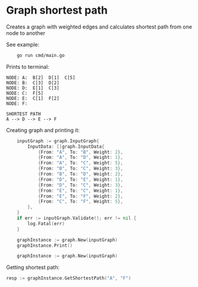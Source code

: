 # Graph shortest path

Creates a graph with weighted edges and calculates shortest path from one node to another


See example:

```bash
    go run cmd/main.go 
```
Prints to terminal:
```
NODE: A:  B[2]  D[1]  C[5] 
NODE: B:  C[3]  D[2] 
NODE: D:  E[1]  C[3] 
NODE: C:  F[5] 
NODE: E:  C[1]  F[2] 
NODE: F: 

SHORTEST PATH
A --> D --> E --> F
```


Creating graph and printing it:

```go
	inputGraph := graph.InputGraph{
		InputData: []graph.InputData{
			{From: "A", To: "B", Weight: 2},
			{From: "A", To: "D", Weight: 1},
			{From: "A", To: "C", Weight: 5},
			{From: "B", To: "C", Weight: 3},
			{From: "B", To: "D", Weight: 2},
			{From: "D", To: "E", Weight: 1},
			{From: "D", To: "C", Weight: 3},
			{From: "E", To: "C", Weight: 1},
			{From: "E", To: "F", Weight: 2},
			{From: "C", To: "F", Weight: 5},
		},
	}
	if err := inputGraph.Validate(); err != nil {
		log.Fatal(err)
	}

	graphInstance := graph.New(inputGraph)
	graphInstance.Print()

	graphInstance := graph.New(inputGraph)
```

Getting shortest path:

```go
resp := graphInstance.GetShortestPath("A", "F")

```


